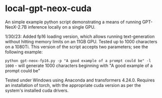 # local-gpt-neox-cuda

 An simple example python script demonstrating a means of running GPT-NeoX-2.7B inference locally on a single GPU.
 
 1/30/23: Added fp16 loading version, which allows running text-generation without hitting memory limits on an 11GB GPU. Tested up to 1000 characters on a 1080Ti. This version of the script accepts two parameters; see the following example:

 `python gpt-neox-fp16.py -p "A good example of a prompt could be" -l 1000` - will generate 1000 characters beginning with "A good example of a prompt could be"

 Tested under Windows using Anaconda and transformers 4.24.0. Requires an installation of torch, with the appropriate cuda version as per the system's installed cuda drivers.
